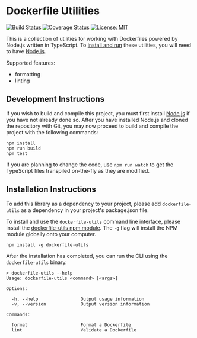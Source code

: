 # Dockerfile Utilities

[![Build Status](https://travis-ci.org/rcjsuen/dockerfile-utils.svg?branch=master)](https://travis-ci.org/rcjsuen/dockerfile-utils) [![Coverage Status](https://coveralls.io/repos/github/rcjsuen/dockerfile-utils/badge.svg?branch=master)](https://coveralls.io/github/rcjsuen/dockerfile-utils?branch=master) [![License: MIT](https://img.shields.io/badge/License-MIT-yellow.svg)](https://opensource.org/licenses/MIT)

This is a collection of utilities for working with Dockerfiles powered by Node.js written in TypeScript.
To [install and run](#installation-instructions) these utilities, you will need to have [Node.js](https://nodejs.org/en/download/).

Supported features:
- formatting
- linting

## Development Instructions

If you wish to build and compile this project, you must first install [Node.js](https://nodejs.org/en/download/) if you have not already done so.
After you have installed Node.js and cloned the repository with Git, you may now proceed to build and compile the project with the following commands:

```
npm install
npm run build
npm test
```

If you are planning to change the code, use `npm run watch` to get the TypeScript files transpiled on-the-fly as they are modified.

## Installation Instructions

To add this library as a dependency to your project, please add `dockerfile-utils` as a dependency in your project's package.json file.

To install and use the `dockerfile-utils` command line interface, please install the [dockerfile-utils npm module](https://www.npmjs.com/package/dockerfile-utils).
The `-g` flag will install the NPM module globally onto your computer.

```
npm install -g dockerfile-utils
```

After the installation has completed, you can run the CLI using the `dockerfile-utils` binary.

```
> dockerfile-utils --help
Usage: dockerfile-utils <command> [<args>]

Options:

  -h, --help                Output usage information
  -v, --version             Output version information

Commands:

  format                    Format a Dockerfile
  lint                      Validate a Dockerfile
```
